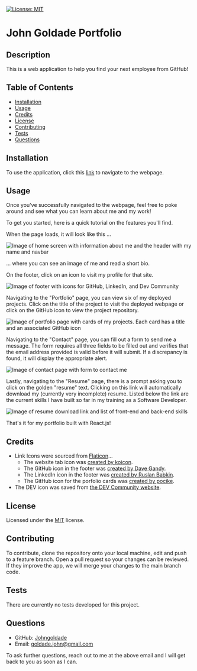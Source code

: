 [![License: MIT](https://img.shields.io/badge/License-MIT-yellow.svg)](https://opensource.org/licenses/MIT)

# John Goldade Portfolio

## Description

This is a web application to help you find your next employee from GitHub!

## Table of Contents

- [Installation](#installation)
- [Usage](#usage)
- [Credits](#credits)
- [License](#license)
- [Contributing](#contributing)
- [Tests](#tests)
- [Questions](#questions)

## Installation

To use the application, click this [link](https://candidate-finder-ufpi.onrender.com/) to navigate to the webpage.

## Usage

Once you've successfully navigated to the webpage, feel free to poke around and see what you can learn about me and my work! 

To get you started, here is a quick tutorial on the features you'll find.

When the page loads, it will look like this ...

![Image of home screen with information about me and the header with my name and navbar](./readme-assets/home.png)

... where you can see an image of me and read a short bio.

On the footer, click on an icon to visit my profile for that site.

![Image of footer with icons for GitHub, LinkedIn, and Dev Community](./readme-assets/footer.png)

Navigating to the "Portfolio" page, you can view six of my deployed projects. Click on the title of the project to visit the deployed webpage or click on the GitHub icon to view the project repository.

![Image of portfolio page with cards of my projects. Each card has a title and an associated GitHub icon](./readme-assets/cards.png)

Navigating to the "Contact" page, you can fill out a form to send me a message. The form requires all three fields to be filled out and verifies that the email address provided is valid before it will submit. If a discrepancy is found, it will display the appropriate alert.

![Image of contact page with form to contact me](./readme-assets/form.png)

Lastly, navigating to the "Resume" page, there is a prompt asking you to click on the golden "resume" text. Clicking on this link will automatically download my (currently very incomplete) resume. Listed below the link are the current skills I have built so far in my training as a Software Developer.

![Image of resume download link and list of front-end and back-end skills](./readme-assets/proficiencies.png)

That's it for my portfolio built with React.js!



## Credits

- Link Icons were sourced from [Flaticon](https://www.flaticon.com/)...
    - The website tab icon was [created by koicon](https://www.flaticon.com/free-icons/work-experience).
    - The GitHub icon in the footer was [created by Dave Gandy](https://www.flaticon.com/free-icons/cat).
    - The LinkedIn icon in the footer was [created by Ruslan Babkin](https://www.flaticon.com/free-icons/linkedin).
    - The GitHub icon for the porfolio cards was [created by pocike](https://www.flaticon.com/free-icons/github).
- The DEV icon was saved from [the DEV Community website](https://dev.to/).

## License

Licensed under the [MIT](./LICENSE) license.

## Contributing

To contribute, clone the repository onto your local machine, edit and push to a feature branch. Open a pull request so your changes can be reviewed. If they improve the app, we will merge your changes to the main branch code.

## Tests

There are currently no tests developed for this project.

## Questions

- GitHub: [Johngoldade](https://github.com/Johngoldade)
- Email: [goldade.john@gmail.com](mailto:goldade.john@gmail.com)

To ask further questions, reach out to me at the above email and I will get back to you as soon as I can.